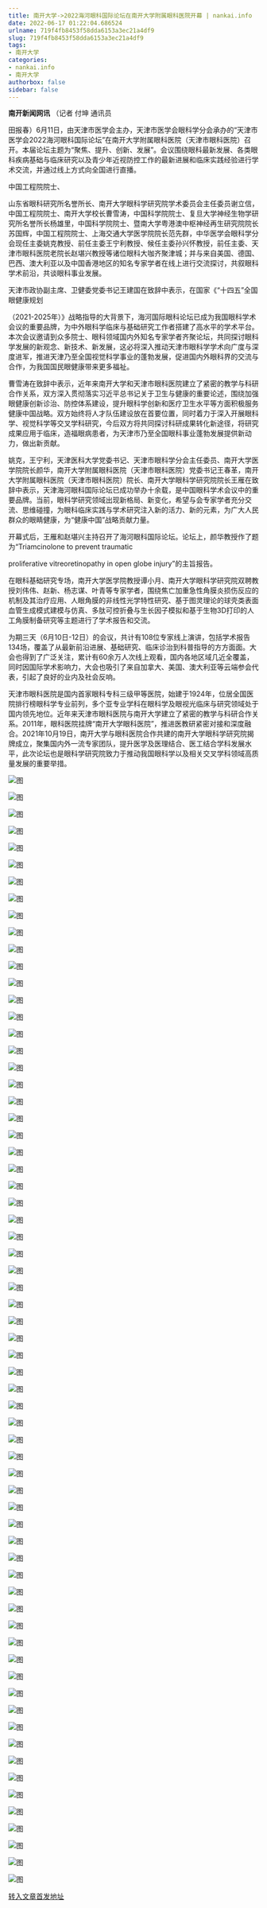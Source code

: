 ```yaml
---
title: 南开大学->2022海河眼科国际论坛在南开大学附属眼科医院开幕 | nankai.info
date: 2022-06-17 01:22:04.686524
urlname: 719f4fb8453f58dda6153a3ec21a4df9
slug: 719f4fb8453f58dda6153a3ec21a4df9
tags: 
- 南开大学
categories:
- nankai.info
- 南开大学
authorbox: false
sidebar: false
---
```

**南开新闻网讯** （记者 付坤 通讯员

田报春）6月11日，由天津市医学会主办，天津市医学会眼科学分会承办的“天津市医学会2022海河眼科国际论坛”在南开大学附属眼科医院（天津市眼科医院）召开。本届论坛主题为“聚焦、提升、创新、发展”。会议围绕眼科最新发展、各类眼科疾病基础与临床研究以及青少年近视防控工作的最新进展和临床实践经验进行学术交流，并通过线上方式向全国进行直播。

中国工程院院士、
<!--more-->
山东省眼科研究所名誉所长、南开大学眼科学研究院学术委员会主任委员谢立信，中国工程院院士、南开大学校长曹雪涛，中国科学院院士、复旦大学神经生物学研究所名誉所长杨雄里，中国科学院院士、暨南大学粤港澳中枢神经再生研究院院长苏国辉，中国工程院院士、上海交通大学医学院院长范先群，中华医学会眼科学分会现任主委姚克教授、前任主委王宁利教授、候任主委孙兴怀教授，前任主委、天津市眼科医院老院长赵堪兴教授等诸位眼科大咖齐聚津城；并与来自美国、德国、巴西、澳大利亚以及中国香港地区的知名专家学者在线上进行交流探讨，共叙眼科学术前沿，共谈眼科事业发展。

天津市政协副主席、卫健委党委书记王建国在致辞中表示，在国家《“十四五”全国眼健康规划

（2021-2025年）》战略指导的大背景下，海河国际眼科论坛已成为我国眼科学术会议的重要品牌，为中外眼科学临床与基础研究工作者搭建了高水平的学术平台。本次会议邀请到众多院士、眼科领域国内外知名专家学者齐聚论坛，共同探讨眼科学发展的新观念、新技术、新发展，这必将深入推动天津市眼科学学术向广度与深度进军，推进天津乃至全国视觉科学事业的蓬勃发展，促进国内外眼科界的交流与合作，为我国国民眼健康带来更多福祉。

曹雪涛在致辞中表示，近年来南开大学和天津市眼科医院建立了紧密的教学与科研合作关系，双方深入贯彻落实习近平总书记关于卫生与健康的重要论述，围绕加强眼健康创新诊治、防控体系建设，提升眼科学创新和医疗卫生水平等方面积极服务健康中国战略。双方始终将人才队伍建设放在首要位置，同时着力于深入开展眼科学、视觉科学等交叉学科研究，今后双方将共同探讨科研成果转化新途径，将研究成果应用于临床，造福眼病患者，为天津市乃至全国眼科事业蓬勃发展提供新动力，做出新贡献。

姚克，王宁利，天津医科大学党委书记、天津市眼科学分会主任委员、南开大学医学院院长颜华，南开大学附属眼科医院（天津市眼科医院）党委书记王春革，南开大学附属眼科医院（天津市眼科医院）院长、南开大学眼科学研究院院长王雁在致辞中表示，天津海河眼科国际论坛已成功举办十余载，是中国眼科学术会议中的重要品牌。当前，眼科学研究领域出现新格局、新变化，希望与会专家学者充分交流、思维碰撞，为眼科临床实践与学术研究注入新的活力、新的元素，为广大人民群众的眼睛健康，为“健康中国”战略贡献力量。

开幕式后，王雁和赵堪兴主持召开了海河眼科国际论坛。论坛上，颜华教授作了题为“Triamcinolone to prevent traumatic

proliferative vitreoretinopathy in open globe injury”的主旨报告。

在眼科基础研究专场，南开大学医学院教授谭小月、南开大学眼科学研究院双聘教授刘伟伟、赵新、杨志谋、叶青等专家学者，围绕焦亡加重急性角膜炎损伤反应的机制及其治疗应用、人眼角膜的非线性光学特性研究、基于图灵理论的球壳类表面血管生成模式建模与仿真、多肽可控折叠与生长因子模拟和基于生物3D打印的人工角膜制备研究等主题进行了学术报告和交流。

为期三天（6月10日-12日）的会议，共计有108位专家线上演讲，包括学术报告134场，覆盖了从最新前沿进展、基础研究、临床诊治到科普指导的方方面面。大会也得到了广泛关注，累计有60余万人次线上观看，国内各地区域几近全覆盖，同时因国际学术影响力，大会也吸引了来自加拿大、美国、澳大利亚等云端参会代表，引起了良好的业内及社会反响。

天津市眼科医院是国内首家眼科专科三级甲等医院，始建于1924年，位居全国医院排行榜眼科学专业前列，多个亚专业学科在眼科学及眼视光临床与研究领域处于国内领先地位。近年来天津市眼科医院与南开大学建立了紧密的教学与科研合作关系。2011年，眼科医院挂牌“南开大学眼科医院”，推进医教研紧密对接和深度融合。2021年10月19日，南开大学与眼科医院合作共建的南开大学眼科学研究院揭牌成立，聚集国内外一流专家团队，提升医学及医理结合、医工结合学科发展水平，此次论坛也是眼科学研究院致力于推动我国眼科学以及相关交叉学科领域高质量发展的重要举措。

![图](http://news.nankai.edu.cn/ywsd/system/2022/06/14/g)

![图](http://news.nankai.edu.cn/ywsd/system/2022/06/14/p)

![图](http://news.nankai.edu.cn/ywsd/system/2022/06/14/j)

![图](http://news.nankai.edu.cn/ywsd/system/2022/06/14/)

![图](http://news.nankai.edu.cn/ywsd/system/2022/06/14/9)

![图](http://news.nankai.edu.cn/ywsd/system/2022/06/14/7)

![图](http://news.nankai.edu.cn/ywsd/system/2022/06/14/0)

![图](http://news.nankai.edu.cn/ywsd/system/2022/06/14/3)

![图](http://news.nankai.edu.cn/ywsd/system/2022/06/14/9)

![图](http://news.nankai.edu.cn/ywsd/system/2022/06/14/4)

![图](http://news.nankai.edu.cn/ywsd/system/2022/06/14/9)

![图](http://news.nankai.edu.cn/ywsd/system/2022/06/14/2)

![图](http://news.nankai.edu.cn/ywsd/system/2022/06/14/_)

![图](http://news.nankai.edu.cn/ywsd/system/2022/06/14/6)

![图](http://news.nankai.edu.cn/ywsd/system/2022/06/14/4)

![图](http://news.nankai.edu.cn/ywsd/system/2022/06/14/2)

![图](http://news.nankai.edu.cn/ywsd/system/2022/06/14/6)

![图](http://news.nankai.edu.cn/ywsd/system/2022/06/14/4)

![图](http://news.nankai.edu.cn/ywsd/system/2022/06/14/0)

![图](http://news.nankai.edu.cn/ywsd/system/2022/06/14/0)

![图](http://news.nankai.edu.cn/ywsd/system/2022/06/14/0)

![图](http://news.nankai.edu.cn/ywsd/system/2022/06/14/3)

![图](http://news.nankai.edu.cn/ywsd/system/2022/06/14/0)

![图](http://news.nankai.edu.cn/ywsd/system/2022/06/14/0)

![图](http://news.nankai.edu.cn/)

![图](http://news.nankai.edu.cn/ywsd/system/2022/06/14/2)

![图](http://news.nankai.edu.cn/ywsd/system/2022/06/14/6)

![图](http://news.nankai.edu.cn/ywsd/system/2022/06/14/4)

![图](http://news.nankai.edu.cn/)

![图](http://news.nankai.edu.cn/ywsd/system/2022/06/14/0)

![图](http://news.nankai.edu.cn/ywsd/system/2022/06/14/0)

![图](http://news.nankai.edu.cn/ywsd/system/2022/06/14/0)

![图](http://news.nankai.edu.cn/)

![图](http://news.nankai.edu.cn/ywsd/system/2022/06/14/3)

![图](http://news.nankai.edu.cn/ywsd/system/2022/06/14/0)

![图](http://news.nankai.edu.cn/ywsd/system/2022/06/14/0)

![图](http://news.nankai.edu.cn/)

![图](http://news.nankai.edu.cn/ywsd/system/2022/06/14/c)

![图](http://news.nankai.edu.cn/ywsd/system/2022/06/14/i)

![图](http://news.nankai.edu.cn/ywsd/system/2022/06/14/p)

![图](http://news.nankai.edu.cn/)

![图](http://news.nankai.edu.cn/ywsd/system/2022/06/14/n)

![图](http://news.nankai.edu.cn/ywsd/system/2022/06/14/c)

![图](http://news.nankai.edu.cn/ywsd/system/2022/06/14/)

![图](http://news.nankai.edu.cn/ywsd/system/2022/06/14/u)

![图](http://news.nankai.edu.cn/ywsd/system/2022/06/14/d)

![图](http://news.nankai.edu.cn/ywsd/system/2022/06/14/e)

![图](http://news.nankai.edu.cn/ywsd/system/2022/06/14/)

![图](http://news.nankai.edu.cn/ywsd/system/2022/06/14/i)

![图](http://news.nankai.edu.cn/ywsd/system/2022/06/14/a)

![图](http://news.nankai.edu.cn/ywsd/system/2022/06/14/k)

![图](http://news.nankai.edu.cn/ywsd/system/2022/06/14/n)

![图](http://news.nankai.edu.cn/ywsd/system/2022/06/14/a)

![图](http://news.nankai.edu.cn/ywsd/system/2022/06/14/n)

![图](http://news.nankai.edu.cn/ywsd/system/2022/06/14/)

![图](http://news.nankai.edu.cn/ywsd/system/2022/06/14/s)

![图](http://news.nankai.edu.cn/ywsd/system/2022/06/14/w)

![图](http://news.nankai.edu.cn/ywsd/system/2022/06/14/e)

![图](http://news.nankai.edu.cn/ywsd/system/2022/06/14/n)

![图](http://news.nankai.edu.cn/)

![图](http://news.nankai.edu.cn/)

![图](http://news.nankai.edu.cn/ywsd/system/2022/06/14/:)

![图](http://news.nankai.edu.cn/ywsd/system/2022/06/14/p)

![图](http://news.nankai.edu.cn/ywsd/system/2022/06/14/t)

![图](http://news.nankai.edu.cn/ywsd/system/2022/06/14/t)

![图](http://news.nankai.edu.cn/ywsd/system/2022/06/14/h)

[转入文章首发地址](http://news.nankai.edu.cn/ywsd/system/2022/06/14/030051701.shtml)